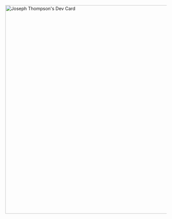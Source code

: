 <a href="https://app.daily.dev/zombiechan1989"><img src="https://api.daily.dev/devcards/v2/QeNfda4u6BhcLhm42cMQB.png?type=wide&r=jv5" width="652" alt="Joseph Thompson's Dev Card"/></a>
